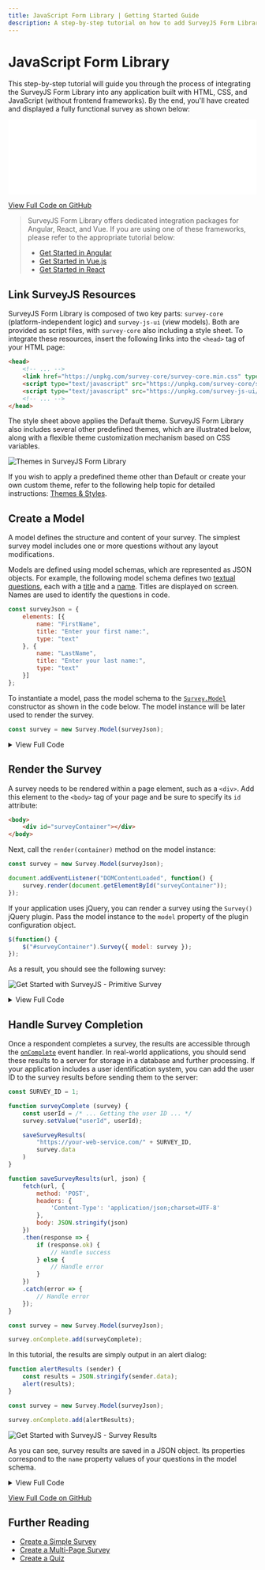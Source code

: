```yaml
---
title: JavaScript Form Library | Getting Started Guide
description: A step-by-step tutorial on how to add SurveyJS Form Library to a JavaScript application, including jQuery.
---
```

# JavaScript Form Library

This step-by-step tutorial will guide you through the process of integrating the SurveyJS Form Library into any application built with HTML, CSS, and JavaScript (without frontend frameworks). By the end, you'll have created and displayed a fully functional survey as shown below:

<iframe src="/proxy/github/code-examples/get-started-library/html-css-js/index.html"
    style="width:100%; border:0; border-radius: 4px; overflow:hidden;"
></iframe>

[View Full Code on GitHub](https://github.com/surveyjs/code-examples/tree/main/get-started-library/html-css-js (linkStyle))

> SurveyJS Form Library offers dedicated integration packages for Angular, React, and Vue. If you are using one of these frameworks, please refer to the appropriate tutorial below:
>  - [Get Started in Angular](https://surveyjs.io/form-library/documentation/get-started-angular)
>  - [Get Started in Vue.js](https://surveyjs.io/form-library/documentation/get-started-vue)
>  - [Get Started in React](https://surveyjs.io/form-library/documentation/get-started-react)

## Link SurveyJS Resources

SurveyJS Form Library is composed of two key parts: `survey-core` (platform-independent logic) and `survey-js-ui` (view models). Both are provided as script files, with `survey-core` also including a style sheet. To integrate these resources, insert the following links into the `<head>` tag of your HTML page:

```html
<head>
    <!-- ... -->
    <link href="https://unpkg.com/survey-core/survey-core.min.css" type="text/css" rel="stylesheet">
    <script type="text/javascript" src="https://unpkg.com/survey-core/survey.core.min.js"></script>
    <script type="text/javascript" src="https://unpkg.com/survey-js-ui/survey-js-ui.min.js"></script>
    <!-- ... -->
</head>
```

The style sheet above applies the Default theme. SurveyJS Form Library also includes several other predefined themes, which are illustrated below, along with a flexible theme customization mechanism based on CSS variables.

![Themes in SurveyJS Form Library](images/survey-library-themes.png)

If you wish to apply a predefined theme other than Default or create your own custom theme, refer to the following help topic for detailed instructions: [Themes & Styles](https://surveyjs.io/form-library/documentation/manage-default-themes-and-styles).

## Create a Model

A model defines the structure and content of your survey. The simplest survey model includes one or more questions without any layout modifications.

Models are defined using model schemas, which are represented as JSON objects. For example, the following model schema defines two [textual questions](https://surveyjs.io/Documentation/Library?id=questiontextmodel), each with a [title](https://surveyjs.io/Documentation/Library?id=questiontextmodel#title) and a [name](https://surveyjs.io/Documentation/Library?id=questiontextmodel#name). Titles are displayed on screen. Names are used to identify the questions in code.

```js
const surveyJson = {
    elements: [{
        name: "FirstName",
        title: "Enter your first name:",
        type: "text"
    }, {
        name: "LastName",
        title: "Enter your last name:",
        type: "text"
    }]
};
```

To instantiate a model, pass the model schema to the [`Survey.Model`](https://surveyjs.io/form-library/documentation/api-reference/survey-data-model) constructor as shown in the code below. The model instance will be later used to render the survey.

```js
const survey = new Survey.Model(surveyJson);
```

<details>
    <summary>View Full Code</summary>  

```html
<!DOCTYPE html>
<html>
<head>
    <title>My First Survey</title>
    <meta charset="utf-8">
    <link href="https://unpkg.com/survey-core/survey-core.min.css" type="text/css" rel="stylesheet">

    <script type="text/javascript" src="https://unpkg.com/survey-core/survey.core.min.js"></script>
    <script type="text/javascript" src="https://unpkg.com/survey-js-ui/survey-js-ui.min.js"></script>
    <script type="text/javascript" src="index.js"></script>
</head>
<body>
</body>
</html>
```

```js
const surveyJson = {
    elements: [{
        name: "FirstName",
        title: "Enter your first name:",
        type: "text"
    }, {
        name: "LastName",
        title: "Enter your last name:",
        type: "text"
    }]
};

const survey = new Survey.Model(surveyJson);
```
</details> 

## Render the Survey

A survey needs to be rendered within a page element, such as a `<div>`. Add this element to the `<body>` tag of your page and be sure to specify its `id` attribute:

```html
<body>
    <div id="surveyContainer"></div>
</body>
```

Next, call the `render(container)` method on the model instance:

```js
const survey = new Survey.Model(surveyJson);

document.addEventListener("DOMContentLoaded", function() {
    survey.render(document.getElementById("surveyContainer"));
});
```

If your application uses jQuery, you can render a survey using the `Survey()` jQuery plugin. Pass the model instance to the `model` property of the plugin configuration object.

```js
$(function() {
    $("#surveyContainer").Survey({ model: survey });
});
```

As a result, you should see the following survey:

![Get Started with SurveyJS - Primitive Survey](images/get-started-primitive-survey.png)

<details>
    <summary>View Full Code</summary>  

```html
<!DOCTYPE html>
<html>
<head>
    <title>My First Survey</title>
    <meta charset="utf-8">
    <link href="https://unpkg.com/survey-core/survey-core.min.css" type="text/css" rel="stylesheet">

    <script type="text/javascript" src="https://unpkg.com/survey-core/survey.core.min.js"></script>
    <script type="text/javascript" src="https://unpkg.com/survey-js-ui/survey-js-ui.min.js"></script>
    <script type="text/javascript" src="index.js"></script>
</head>
<body>
    <div id="surveyContainer"></div>
</body>
</html>
```

```js
const surveyJson = {
    elements: [{
        name: "FirstName",
        title: "Enter your first name:",
        type: "text"
    }, {
        name: "LastName",
        title: "Enter your last name:",
        type: "text"
    }]
};

const survey = new Survey.Model(surveyJson);

document.addEventListener("DOMContentLoaded", function() {
    survey.render(document.getElementById("surveyContainer"));
});
```
</details>

## Handle Survey Completion

Once a respondent completes a survey, the results are accessible through the [`onComplete`](https://surveyjs.io/Documentation/Library?id=surveymodel#onComplete) event handler. In real-world applications, you should send these results to a server for storage in a database and further processing. If your application includes a user identification system, you can add the user ID to the survey results before sending them to the server:

```js
const SURVEY_ID = 1;

function surveyComplete (survey) {
    const userId = /* ... Getting the user ID ... */
    survey.setValue("userId", userId);

    saveSurveyResults(
        "https://your-web-service.com/" + SURVEY_ID,
        survey.data
    )
}

function saveSurveyResults(url, json) {
    fetch(url, {
        method: 'POST',
        headers: {
            'Content-Type': 'application/json;charset=UTF-8'
        },
        body: JSON.stringify(json)
    })
    .then(response => {
        if (response.ok) {
            // Handle success
        } else {
            // Handle error
        }
    })
    .catch(error => {
        // Handle error
    });
}

const survey = new Survey.Model(surveyJson);

survey.onComplete.add(surveyComplete);
```

In this tutorial, the results are simply output in an alert dialog:

```js
function alertResults (sender) {
    const results = JSON.stringify(sender.data);
    alert(results);
}

const survey = new Survey.Model(surveyJson);

survey.onComplete.add(alertResults);
```

![Get Started with SurveyJS - Survey Results](images/get-started-primitive-survey-alert.png)

As you can see, survey results are saved in a JSON object. Its properties correspond to the `name` property values of your questions in the model schema.

<details>
    <summary>View Full Code</summary>  

```html
<!DOCTYPE html>
<html>
<head>
    <title>My First Survey</title>
    <meta charset="utf-8">
    <link href="https://unpkg.com/survey-core/survey-core.min.css" type="text/css" rel="stylesheet">

    <script type="text/javascript" src="https://unpkg.com/survey-core/survey.core.min.js"></script>
    <script type="text/javascript" src="https://unpkg.com/survey-js-ui/survey-js-ui.min.js"></script>
    <script type="text/javascript" src="index.js"></script>
</head>
<body>
    <div id="surveyContainer"></div>
</body>
</html>
```

```js
const surveyJson = {
    elements: [{
        name: "FirstName",
        title: "Enter your first name:",
        type: "text"
    }, {
        name: "LastName",
        title: "Enter your last name:",
        type: "text"
    }]
};

const survey = new Survey.Model(surveyJson);

function alertResults (sender) {
    const results = JSON.stringify(sender.data);
    alert(results);
}

survey.onComplete.add(alertResults);

document.addEventListener("DOMContentLoaded", function() {
    survey.render(document.getElementById("surveyContainer"));
});
```
</details>

[View Full Code on GitHub](https://github.com/surveyjs/code-examples/tree/main/get-started-library/html-css-js (linkStyle))

## Further Reading

- [Create a Simple Survey](https://surveyjs.io/Documentation/Library?id=design-survey-create-a-simple-survey)
- [Create a Multi-Page Survey](https://surveyjs.io/Documentation/Library?id=design-survey-create-a-multi-page-survey)
- [Create a Quiz](https://surveyjs.io/Documentation/Library?id=design-survey-create-a-quiz)
